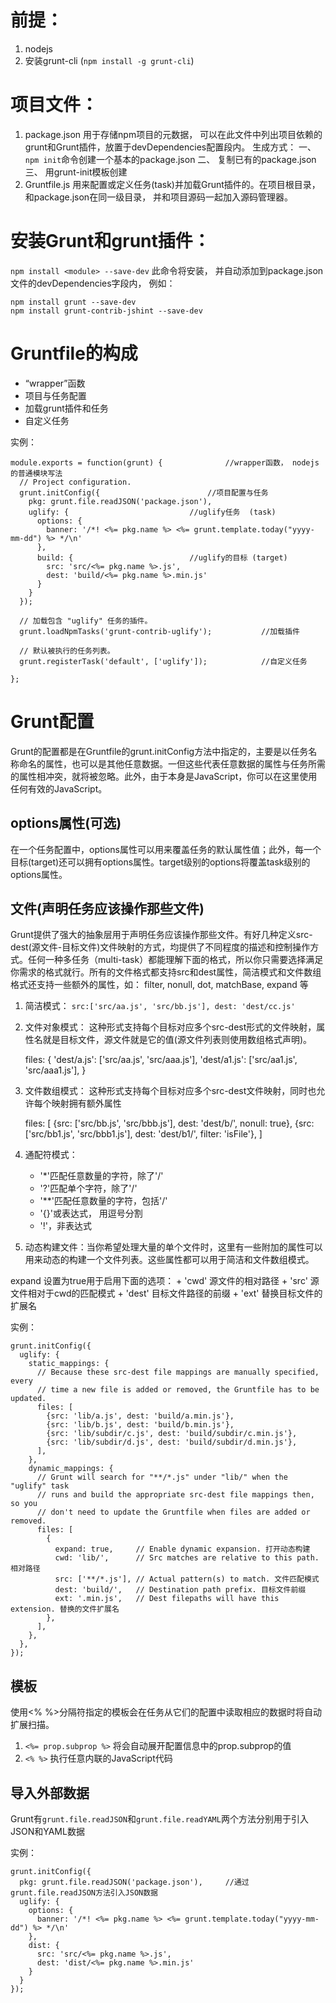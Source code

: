 ﻿# 前提：
1. nodejs
2. 安装grunt-cli (`npm install -g grunt-cli`)


# 项目文件：
1. package.json 用于存储npm项目的元数据， 可以在此文件中列出项目依赖的grunt和Grunt插件，放置于devDependencies配置段内。
		生成方式：
			一、 `npm init`命令创建一个基本的package.json
			二、 复制已有的package.json
			三、 用grunt-init模板创建
2. Gruntfile.js 用来配置或定义任务(task)并加载Grunt插件的。在项目根目录，和package.json在同一级目录， 并和项目源码一起加入源码管理器。

# 安装Grunt和grunt插件：
`npm install <module> --save-dev` 此命令将安装<module>， 并自动添加到package.json文件的devDependencies字段内， 例如：

	npm install grunt --save-dev
	npm install grunt-contrib-jshint --save-dev
	
# Gruntfile的构成
* “wrapper”函数
* 项目与任务配置
* 加载grunt插件和任务
* 自定义任务

实例：

	module.exports = function(grunt) {				//wrapper函数， nodejs的普通模块写法
	  // Project configuration.
	  grunt.initConfig({						//项目配置与任务
	    pkg: grunt.file.readJSON('package.json'), 
	    uglify: {							//uglify任务  (task)
	      options: {
	        banner: '/*! <%= pkg.name %> <%= grunt.template.today("yyyy-mm-dd") %> */\n'
	      },
	      build: {							//uglify的目标 (target)
	        src: 'src/<%= pkg.name %>.js',
	        dest: 'build/<%= pkg.name %>.min.js'
	      }
	    }
	  });
	
	  // 加载包含 "uglify" 任务的插件。
	  grunt.loadNpmTasks('grunt-contrib-uglify');			//加载插件
	
	  // 默认被执行的任务列表。
	  grunt.registerTask('default', ['uglify']);			//自定义任务
	
	};

# Grunt配置
Grunt的配置都是在Gruntfile的grunt.initConfig方法中指定的，主要是以任务名称命名的属性，也可以是其他任意数据。一但这些代表任意数据的属性与任务所需的属性相冲突，就将被忽略。此外，由于本身是JavaScript，你可以在这里使用任何有效的JavaScript。

## options属性(可选)
在一个任务配置中，options属性可以用来覆盖任务的默认属性值；此外，每一个目标(target)还可以拥有options属性。target级别的options将覆盖task级别的options属性。

## 文件(声明任务应该操作那些文件)
Grunt提供了强大的抽象层用于声明任务应该操作那些文件。有好几种定义src-dest(源文件-目标文件)文件映射的方式，均提供了不同程度的描述和控制操作方式。任何一种多任务（multi-task）都能理解下面的格式，所以你只需要选择满足你需求的格式就行。所有的文件格式都支持src和dest属性，简洁模式和文件数组格式还支持一些额外的属性，如： filter, nonull, dot, matchBase, expand 等
1. 简洁模式： 
	`src:['src/aa.js', 'src/bb.js'], dest: 'dest/cc.js'`
2. 文件对象模式： 这种形式支持每个目标对应多个src-dest形式的文件映射，属性名就是目标文件，源文件就是它的值(源文件列表则使用数组格式声明)。
		
	files: {
		'dest/a.js': ['src/aa.js', 'src/aaa.js'],
		'dest/a1.js': ['src/aa1.js', 'src/aaa1.js'],
	}

3. 文件数组模式： 这种形式支持每个目标对应多个src-dest文件映射，同时也允许每个映射拥有额外属性
		
	files: [
		{src: ['src/bb.js', 'src/bbb.js'], dest: 'dest/b/', nonull: true},
		{src: ['src/bb1.js', 'src/bbb1.js'], dest: 'dest/b1/', filter: 'isFile'},
	]

4. 通配符模式： 
	+ '*'匹配任意数量的字符，除了'/'
	+ '?'匹配单个字符，除了'/'
	+ '**'匹配任意数量的字符，包括'/'
	+ '{}'或表达式， 用逗号分割
	+ '!'，非表达式

5. 动态构建文件：当你希望处理大量的单个文件时，这里有一些附加的属性可以用来动态的构建一个文件列表。这些属性都可以用于简洁和文件数组模式。

expand 设置为true用于启用下面的选项：
	+ 'cwd'  源文件的相对路径
	+ 'src'  源文件相对于cwd的匹配模式
	+ 'dest' 目标文件路径的前缀
	+ 'ext'  替换目标文件的扩展名
		
实例：

	grunt.initConfig({
	  uglify: {
		static_mappings: {
		  // Because these src-dest file mappings are manually specified, every
		  // time a new file is added or removed, the Gruntfile has to be updated.
		  files: [
			{src: 'lib/a.js', dest: 'build/a.min.js'},
			{src: 'lib/b.js', dest: 'build/b.min.js'},
			{src: 'lib/subdir/c.js', dest: 'build/subdir/c.min.js'},
			{src: 'lib/subdir/d.js', dest: 'build/subdir/d.min.js'},
		  ],
		},
		dynamic_mappings: {
		  // Grunt will search for "**/*.js" under "lib/" when the "uglify" task
		  // runs and build the appropriate src-dest file mappings then, so you
		  // don't need to update the Gruntfile when files are added or removed.
		  files: [
			{
			  expand: true,     // Enable dynamic expansion. 打开动态构建
			  cwd: 'lib/',      // Src matches are relative to this path. 相对路径
			  src: ['**/*.js'], // Actual pattern(s) to match. 文件匹配模式
			  dest: 'build/',   // Destination path prefix. 目标文件前缀
			  ext: '.min.js',   // Dest filepaths will have this extension. 替换的文件扩展名
			},
		  ],
		},
	  },
	});

## 模板
使用<% %>分隔符指定的模板会在任务从它们的配置中读取相应的数据时将自动扩展扫描。
1. `<%= prop.subprop %>` 将会自动展开配置信息中的prop.subprop的值
2. `<% %>` 执行任意内联的JavaScript代码
	
## 导入外部数据
Grunt有`grunt.file.readJSON`和`grunt.file.readYAML`两个方法分别用于引入JSON和YAML数据

实例：

	grunt.initConfig({
	  pkg: grunt.file.readJSON('package.json'),		//通过grunt.file.readJSON方法引入JSON数据
	  uglify: {
	    options: {
	      banner: '/*! <%= pkg.name %> <%= grunt.template.today("yyyy-mm-dd") %> */\n'
	    },
	    dist: {
	      src: 'src/<%= pkg.name %>.js',
	      dest: 'dist/<%= pkg.name %>.min.js'
	    }
	  }
	});
